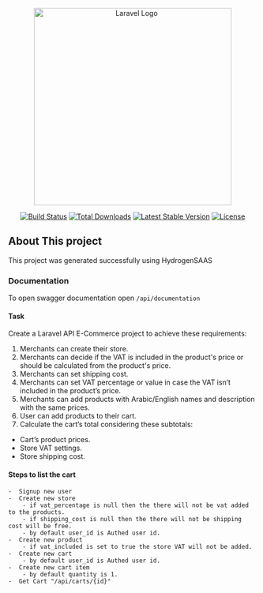 <p align="center"><a href="https://laravel.com" target="_blank"><img src="https://raw.githubusercontent.com/laravel/art/master/logo-lockup/5%20SVG/2%20CMYK/1%20Full%20Color/laravel-logolockup-cmyk-red.svg" width="400" alt="Laravel Logo"></a></p>

<p align="center">
<a href="https://travis-ci.org/laravel/framework"><img src="https://travis-ci.org/laravel/framework.svg" alt="Build Status"></a>
<a href="https://packagist.org/packages/laravel/framework"><img src="https://img.shields.io/packagist/dt/laravel/framework" alt="Total Downloads"></a>
<a href="https://packagist.org/packages/laravel/framework"><img src="https://img.shields.io/packagist/v/laravel/framework" alt="Latest Stable Version"></a>
<a href="https://packagist.org/packages/laravel/framework"><img src="https://img.shields.io/packagist/l/laravel/framework" alt="License"></a>
</p>

## About This project

This project was generated successfully using HydrogenSAAS

### Documentation
To open swagger documentation open 
`/api/documentation`

#### Task 
Create a Laravel API E-Commerce project to achieve these requirements:
1. Merchants can create their store.
2. Merchants can decide if the VAT is included in the product's price or should be
calculated from the product's price.
3. Merchants can set shipping cost.
4. Merchants can set VAT percentage or value in case the VAT isn’t included in the
product’s price.
5. Merchants can add products with Arabic/English names and description with the
same prices.
6. User can add products to their cart.
7. Calculate the cart’s total considering these subtotals:
- Cart’s product prices.
- Store VAT settings.
- Store shipping cost.


#### Steps to list the cart

    -  Signup new user
    -  Create new store 
        - if vat_percentage is null then the there will not be vat added to the products.
        - if shipping_cost is null then the there will not be shipping cost will be free.
        - by default user_id is Authed user id.
    -  Create new product 
        - if vat_included is set to true the store VAT will not be added.
    -  Create new cart 
        - by default user_id is Authed user id.
    -  Create new cart item
        - by default quantity is 1.        
    -  Get Cart "/api/carts/{id}"
